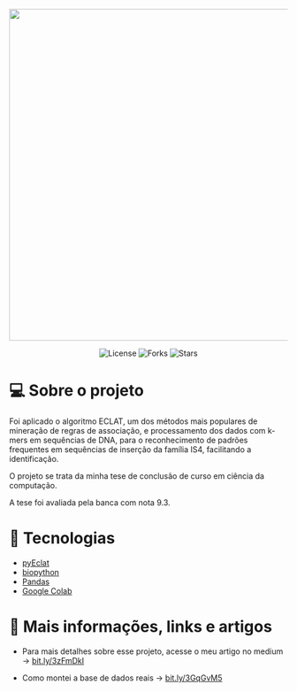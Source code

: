 <p align="center">
  <a href="https://medium.com/@renan_gs/reconhecimento-de-padroes-em-sequências-de-inserção-da-família-is4-com-k-mers-e-algoritmo-eclat-b7da1666e20e">
    <img width="600" src="https://user-images.githubusercontent.com/62446486/230542810-ff481620-54f4-4a4f-b3ef-12a1ed7d28ca.png">
  </a>
</p>
<p align="center">
  <img  src="https://img.shields.io/github/license/renan-almeidaa/moveit" alt="License">

  <img src="https://img.shields.io/github/forks/renan-almeidaa/moveit" alt="Forks">     

  <img src="https://img.shields.io/github/stars/renan-almeidaa/moveit" alt="Stars">
</p>

# 💻 Sobre o projeto


Foi aplicado o algoritmo ECLAT, um dos métodos mais populares de mineração de regras de associação, e processamento dos dados com k-mers em sequências de DNA, para o reconhecimento de padrões frequentes em sequências de inserção da família IS4, facilitando a identificação.

O projeto se trata da minha tese de conclusão de curso em ciência da computação.

A tese foi avaliada pela banca com nota 9.3.


# 🚀 Tecnologias

- [pyEclat](https://pypi.org/project/pyECLAT/)
- [biopython](https://pypi.org/project/biopython/)
- [Pandas](https://pandas.pydata.org)
- [Google Colab](https://colab.research.google.com)

# 📎 Mais informações, links e artigos

- Para mais detalhes sobre esse projeto, acesse o meu artigo no medium -> [bit.ly/3zFmDkI  ](https://bit.ly/3zFmDkI)

- Como montei a base de dados reais -> [bit.ly/3GqGvM5](http://bit.ly/3GqGvM5)
